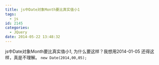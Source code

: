 ```yaml
---
title: js中Date对象Month要比真实值小1
tags:
  - js
id: 2145
categories:
  - JQuery
date: 2014-05-22 13:48:32
---
```


js中Date对象Month要比真实值小1, 为什么要这样？我想用2014-01-05 还得这样，真是不理解。
`new Date(2014,00,05);`